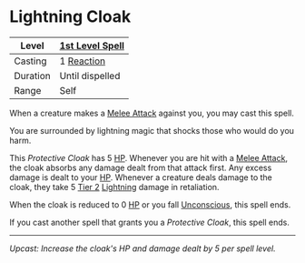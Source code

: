 # Lightning Cloak

| Level    | [1st Level Spell](1st%20Level%20Spells.md)                     |
| -------- | -------------------------------------------------------------- |
| Casting  | 1 [Reaction](../../../../Game%20Procedures/Combat/Reaction.md) |
| Duration | Until dispelled                                                |
| Range    | Self                                                           |

When a creature makes a [Melee Attack](../../../../Game%20Procedures/Combat/Melee%20Attack.md) against you, you may cast this spell.

You are surrounded by lightning magic that shocks those who would do you harm.

This *Protective Cloak* has 5 [HP](../../../../Player%20Characters/Point%20Pools/Health%20Points.md). Whenever you are hit with a [Melee Attack](../../../../Game%20Procedures/Combat/Melee%20Attack.md), the cloak absorbs any damage dealt from that attack first. Any excess damage is dealt to your [HP](../../../../Player%20Characters/Point%20Pools/Health%20Points.md). Whenever a creature deals damage to the cloak, they take 5 [Tier 2](../../../../Game%20Procedures/Combat/Damage/Damage%20Tiers/Tier%202.md) [Lightning](../../../../Game%20Procedures/Combat/Damage/Damage%20Types/Lightning.md) damage in retaliation.

When the cloak is reduced to 0 [HP](../../../../Player%20Characters/Point%20Pools/Health%20Points.md) or you fall [Unconscious](../../../../Game%20Procedures/Conditions/Unconscious.md), this spell ends.

If you cast another spell that grants you a *Protective Cloak*, this spell ends.

---
*Upcast: Increase the cloak's HP and damage dealt by 5 per spell level.*
